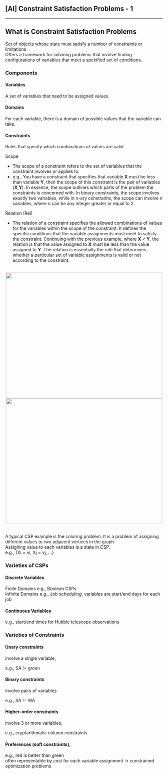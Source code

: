 ## [AI] Constraint Satisfaction Problems - 1
---

## What is Constraint Satisfaction Problems

Set of objects whose state must satisfy a number of constraints or limitations  
Offers a framework for solviong problems that involve finding configurations of variables that meet a specified set of conditions.

### Components

#### Variables

A set of variables that need to be assigned values.

#### Domains

For each variable, there is a domain of possible values that the variable can take.

#### Constraints

Rules that specify which combinations of values are valid

Scope

-   The scope of a constraint refers to the set of variables that the constraint involves or applies to.
-   e.g., You have a constraint that specifies that variable **X** must be less than variable **Y**, then the scope of this constraint is the pair of variables (**X**,**Y**). In essence, the scope outlines which parts of the problem the constraints is concerned with. In binary constraints, the scope involves exactly two variables, while in n-ary constraints, the scope can involve _n_ variables, where _n_ can be any integer greater or equal to 2.

Relation (Rel)

-   The relation of a constraint specifies the allowed combinations of values for the variables within the scope of the constraint. It defines the specific conditions that the variable assignments must meet to satisfy the constraint. Continuing with the previous example, where **X** < **Y**, the relation is that the value assigned to **X** must be less than the value assigned to **Y**. The relation is essentially the rule that determines whether a particular set of variable assignments is valid or not according to the constraint.

<br>
<div align="center">
<img src="https://github.com/Picbridge/Picbridge.github.io/assets/34910988/a1f68e86-00e2-4c81-9d6a-cc4b0934a7c8" width="500" height="400">
<img src="https://github.com/Picbridge/Picbridge.github.io/assets/34910988/46ac1251-ae9a-492a-84ba-2373f1efbab2" width="500" height="400">
</div>
<br>

A typical CSP example is the coloring problem. It is a problem of assigning different values to two adjacent vertices in the graph.  
Assigning value to each variables is a state in CSP.  
e.g., {Xi = vi, Xj = vj, ...}

### Varieties of CSPs

#### Discrete Variables

Finite Domains e.g., Boolean CSPs  
Infinite Domains e.g., Job scheduling, variables are start/end days for each job

#### Continuous Variables

e.g., start/end times for Hubble telescope observations

### Varieties of Constraints

#### Unary constraints

involve a single variable,

e.g., SA != green

#### Binary constraints

involve pairs of variables

e.g., SA != WA

#### Higher-order constraints

involve 3 or more variables,

e.g., cryptarithmatic column constraints

#### Preferences (soft constraints),

e.g., red is better than green  
often representable by cost for each variable assignment -> constrained optimization problems
